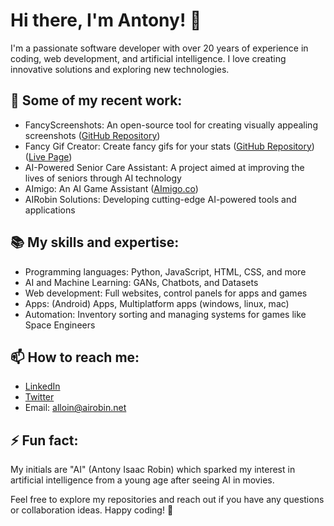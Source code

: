 # Hi there, I'm Antony! 👋

I'm a passionate software developer with over 20 years of experience in coding, web development, and artificial intelligence. I love creating innovative solutions and exploring new technologies.

## 🌱 Some of my recent work:

- FancyScreenshots: An open-source tool for creating visually appealing screenshots ([GitHub Repository](https://github.com/airobinnet/FancyScreenshots))
- Fancy Gif Creator: Create fancy gifs for your stats ([GitHub Repository](https://github.com/airobinnet/Fancy-Gif-Counter))  ([Live Page](https://github.com/airobinnet/Fancy-Gif-Counter))
- AI-Powered Senior Care Assistant: A project aimed at improving the lives of seniors through AI technology
- AImigo: An AI Game Assistant  ([AImigo.co](https://aimigo.co/))
- AIRobin Solutions: Developing cutting-edge AI-powered tools and applications

## 📚 My skills and expertise:

- Programming languages: Python, JavaScript, HTML, CSS, and more
- AI and Machine Learning: GANs, Chatbots, and Datasets
- Web development: Full websites, control panels for apps and games
- Apps: (Android) Apps, Multiplatform apps (windows, linux, mac)
- Automation: Inventory sorting and managing systems for games like Space Engineers

## 📫 How to reach me:

- [LinkedIn](https://www.linkedin.com/in/antony-alloin-7a7354272/)
- [Twitter](https://twitter.com/AIRobin_net)
- Email: alloin@airobin.net

## ⚡ Fun fact:

My initials are "AI" (Antony Isaac Robin) which sparked my interest in artificial intelligence from a young age after seeing AI in movies.

Feel free to explore my repositories and reach out if you have any questions or collaboration ideas. Happy coding! 🚀
